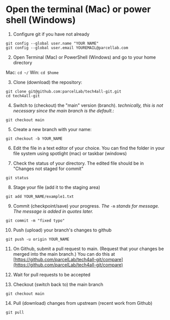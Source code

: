 # Open the terminal (Mac) or power shell (Windows)

1. Configure git if you have not already

```
git config --global user.name "YOUR NAME"
git config --global user.email YOUREMAIL@parcellab.com
```

2. Open Terminal (Mac) or PowerShell (Windows) and go to your home directory

Mac: `cd ~/`
Win: `cd $home`

3. Clone (download) the repository:

```
git clone git@github.com:parcelLab/tech4all-git.git
cd tech4all-git
```

4. Switch to (checkout) the "main" version (branch). _technically, this is not necessary since the main branch is the default._:

```
git checkout main
```

5. Create a new branch with your name:

```
git checkout -b YOUR_NAME
```

6. Edit the file in a text editor of your choice. You can find the folder in your file system using spotlight (mac) or taskbar (windows)

7. Check the status of your directory. The edited file should be in "Changes not staged for commit"

```
git status
```

8. Stage your file (add it to the staging area)

```
git add YOUR_NAME/example1.txt
```

9. Commit (checkpoint/save) your progress. _The_ `-m` _stands for message. The message is added in quotes later._

```
git commit -m "fixed typo"
```

10. Push (upload) your branch's changes to github

```
git push -u origin YOUR_NAME
```

11. On Github, submit a pull request to main. (Request that your changes be merged into the main branch.) You can do this at [https://github.com/parcelLab/tech4all-git/compare](https://github.com/parcelLab/tech4all-git/compare)

12. Wait for pull requests to be accepted

13. Checkout (switch back to) the main branch

```
git checkout main
```

14. Pull (download) changes from upstream (recent work from Github)

```
git pull
```
